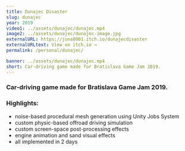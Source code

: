 ```yaml
---
title: Dunajec Disaster
slug: dunajec
year: 2019
video1: ../assets/dunajec/dunajec.mp4
image2: ../assets/dunajec/dunajec-image.jpg
externalURL: https://juna8001.itch.io/dunajecdisaster
externalURLtext: View on itch.io →
permalink: /personal/dunajec/

banner: ../assets/dunajec/dunajec.mp4
short: Car-driving game made for Bratislava Game Jam 2019.
---
```


### Car-driving game made for Bratislava Game Jam 2019.

### Highlights:
* noise-based procedural mesh generation using Unity Jobs System
* custom physic-based offroad driving simulation
* custom screen-space post-processing effects
* engine animation and sand visual effects
* all implemented in 2 days